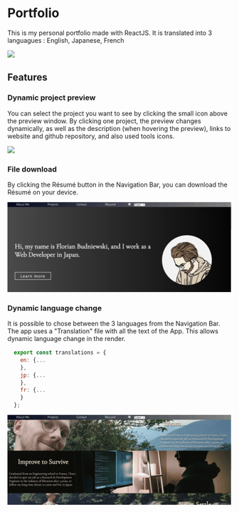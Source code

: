 # Portfolio

This is my personal portfolio made with ReactJS. It is translated into 3 languagues : English, Japanese, French


![](https://github.com/Fly0w/portfolio/blob/main/Media/Portfolio%20preview-min.gif)


## Features
### Dynamic project preview

You can select the project you want to see by clicking the small icon above the preview window. By clicking one project, the preview changes dynamically, as well as the description (when hovering the preview), links to website and github repository, and also used tools icons.

![](https://github.com/Fly0w/portfolio/blob/main/Media/Project%20Change.gif)

### File download
By clicking the Résumé button in the Navigation Bar, you can download the Résumé on your device.

![](https://github.com/Fly0w/portfolio/blob/main/Media/File%20download.gif)

### Dynamic language change
It is possible to chose between the 3 languages from the Navigation Bar. The app uses a "Translation" file with all the text of the App. This allows dynamic language change in the render.

```javascript
  export const translations = {
    en: {...
    },
    jp: {...
    },
    fr: {...
    }
  };
```

![](https://github.com/Fly0w/portfolio/blob/main/Media/Change%20language.gif)
